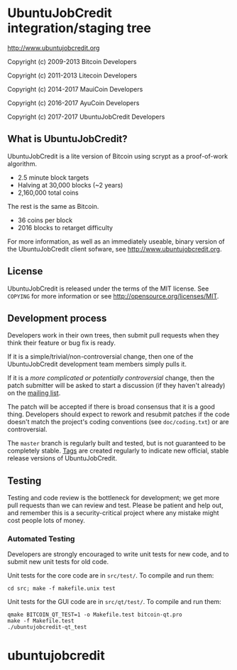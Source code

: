 UbuntuJobCredit integration/staging tree
================================

http://www.ubuntujobcredit.org

Copyright (c) 2009-2013 Bitcoin Developers

Copyright (c) 2011-2013 Litecoin Developers

Copyright (c) 2014-2017 MauiCoin Developers

Copyright (c) 2016-2017 AyuCoin Developers

Copyright (c) 2017-2017 UbuntuJobCredit Developers

What is UbuntuJobCredit?
----------------

UbuntuJobCredit is a lite version of Bitcoin using scrypt as a proof-of-work algorithm.
 - 2.5 minute block targets
 - Halving at 30,000 blocks (~2 years)
 - 2,160,000 total coins

The rest is the same as Bitcoin.
 - 36 coins per block
 - 2016 blocks to retarget difficulty

For more information, as well as an immediately useable, binary version of
the UbuntuJobCredit client sofware, see http://www.ubuntujobcredit.org.

License
-------

UbuntuJobCredit is released under the terms of the MIT license. See `COPYING` for more
information or see http://opensource.org/licenses/MIT.

Development process
-------------------

Developers work in their own trees, then submit pull requests when they think
their feature or bug fix is ready.

If it is a simple/trivial/non-controversial change, then one of the UbuntuJobCredit
development team members simply pulls it.

If it is a *more complicated or potentially controversial* change, then the patch
submitter will be asked to start a discussion (if they haven't already) on the
[mailing list](http://sourceforge.net/mailarchive/forum.php?forum_name=bitcoin-development).

The patch will be accepted if there is broad consensus that it is a good thing.
Developers should expect to rework and resubmit patches if the code doesn't
match the project's coding conventions (see `doc/coding.txt`) or are
controversial.

The `master` branch is regularly built and tested, but is not guaranteed to be
completely stable. [Tags](https://github.com/bitcoin/bitcoin/tags) are created
regularly to indicate new official, stable release versions of UbuntuJobCredit.

Testing
-------

Testing and code review is the bottleneck for development; we get more pull
requests than we can review and test. Please be patient and help out, and
remember this is a security-critical project where any mistake might cost people
lots of money.

### Automated Testing

Developers are strongly encouraged to write unit tests for new code, and to
submit new unit tests for old code.

Unit tests for the core code are in `src/test/`. To compile and run them:

    cd src; make -f makefile.unix test

Unit tests for the GUI code are in `src/qt/test/`. To compile and run them:

    qmake BITCOIN_QT_TEST=1 -o Makefile.test bitcoin-qt.pro
    make -f Makefile.test
    ./ubuntujobcredit-qt_test

# ubuntujobcredit
